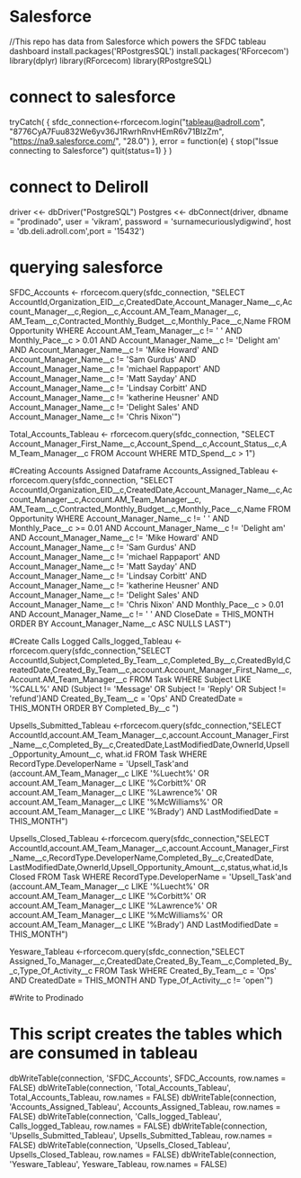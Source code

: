 Salesforce
==========

//This repo has data from Salesforce which powers the SFDC tableau dashboard
install.packages('RPostgresSQL')
install.packages('RForcecom')
library(dplyr)
library(RForcecom)
library(RPostgreSQL)


# connect to salesforce
tryCatch(
{
  sfdc_connection<-rforcecom.login("tableau@adroll.com", "8776CyA7Fuu832We6yv36J1RwrhRnvHEmR6v71BIzZm",
                                   "https://na9.salesforce.com/", "28.0")
},
error = function(e)
{
  stop("Issue connecting to Salesforce")
  quit(status=1)
}
)

# connect to Deliroll

driver <<- dbDriver("PostgreSQL")
Postgres <<- dbConnect(driver, dbname = "prodinado", user = 'vikram', password = 'surnamecuriouslydigwind',
                         host = 'db.deli.adroll.com',port = '15432')


# querying salesforce
SFDC_Accounts <- rforcecom.query(sfdc_connection, 
                        "SELECT AccountId,Organization_EID__c,CreatedDate,Account_Manager_Name__c,Account_Manager__c,Region__c,Account.AM_Team_Manager__c,
                        AM_Team__c,Contracted_Monthly_Budget__c,Monthly_Pace__c,Name FROM Opportunity WHERE Account.AM_Team_Manager__c != ' ' AND
                        Monthly_Pace__c > 0.01 AND Account_Manager_Name__c != 'Delight am' AND Account_Manager_Name__c != 'Mike Howard' AND 
                        Account_Manager_Name__c != 'Sam Gurdus' AND 
                        Account_Manager_Name__c != 'michael Rappaport' AND 
                        Account_Manager_Name__c != 'Matt Sayday' AND 
                        Account_Manager_Name__c != 'Lindsay Corbitt' AND 
                        Account_Manager_Name__c != 'katherine Heusner' AND 
                        Account_Manager_Name__c != 'Delight Sales' AND 
                        Account_Manager_Name__c != 'Chris Nixon'")



Total_Accounts_Tableau <- rforcecom.query(sfdc_connection,
                                   "SELECT Account_Manager_First_Name__c,Account_Spend__c,Account_Status__c,AM_Team_Manager__c 
                                  FROM Account WHERE MTD_Spend__c > 1")

#Creating Accounts Assigned Dataframe
Accounts_Assigned_Tableau <- rforcecom.query(sfdc_connection,
                                   "SELECT AccountId,Organization_EID__c,CreatedDate,Account_Manager_Name__c,Account_Manager__c,Account.AM_Team_Manager__c,
                        AM_Team__c,Contracted_Monthly_Budget__c,Monthly_Pace__c,Name FROM Opportunity WHERE Account_Manager_Name__c != ' ' AND 
                        Monthly_Pace__c >= 0.01 AND Account_Manager_Name__c != 'Delight am' AND Account_Manager_Name__c != 'Mike Howard' AND 
                                   Account_Manager_Name__c != 'Sam Gurdus' AND 
                                   Account_Manager_Name__c != 'michael Rappaport' AND 
                                   Account_Manager_Name__c != 'Matt Sayday' AND 
                                   Account_Manager_Name__c != 'Lindsay Corbitt' AND 
                                   Account_Manager_Name__c != 'katherine Heusner' AND 
                                   Account_Manager_Name__c != 'Delight Sales' AND 
                                   Account_Manager_Name__c != 'Chris Nixon' AND 
Monthly_Pace__c > 0.01 AND Account_Manager_Name__c != ' ' 
AND CloseDate = THIS_MONTH ORDER BY Account_Manager_Name__c ASC NULLS LAST")


#Create Calls Logged
Calls_logged_Tableau <-rforcecom.query(sfdc_connection,"SELECT AccountId,Subject,Completed_By_Team__c,Completed_By__c,CreatedById,CreatedDate,Created_By_Team__c,account.Account_Manager_First_Name__c,
Account.AM_Team_Manager__c
FROM Task WHERE Subject LIKE '%CALL%' AND (Subject != 'Message' OR Subject != 'Reply' OR Subject != 'refund')AND Created_By_Team__c = 'Ops'
AND CreatedDate = THIS_MONTH
ORDER BY Completed_By__c
")


Upsells_Submitted_Tableau <-rforcecom.query(sfdc_connection,"SELECT AccountId,account.AM_Team_Manager__c,account.Account_Manager_First_Name__c,Completed_By__c,CreatedDate,LastModifiedDate,OwnerId,Upsell_Opportunity_Amount__c, what.id
FROM Task WHERE RecordType.DeveloperName = 'Upsell_Task'and (account.AM_Team_Manager__c LIKE '%Luecht%' OR account.AM_Team_Manager__c LIKE '%Corbitt%' 
OR account.AM_Team_Manager__c LIKE '%Lawrence%' OR account.AM_Team_Manager__c LIKE '%McWilliams%' 
OR account.AM_Team_Manager__c LIKE '%Brady')
AND LastModifiedDate = THIS_MONTH")

Upsells_Closed_Tableau <-rforcecom.query(sfdc_connection,"SELECT AccountId,account.AM_Team_Manager__c,account.Account_Manager_First_Name__c,RecordType.DeveloperName,Completed_By__c,CreatedDate,
LastModifiedDate,OwnerId,Upsell_Opportunity_Amount__c,status,what.id,IsClosed
FROM Task WHERE RecordType.DeveloperName = 'Upsell_Task'and (account.AM_Team_Manager__c LIKE '%Luecht%' OR account.AM_Team_Manager__c LIKE '%Corbitt%' 
OR account.AM_Team_Manager__c LIKE '%Lawrence%' OR account.AM_Team_Manager__c LIKE '%McWilliams%' 
OR account.AM_Team_Manager__c LIKE '%Brady')
AND LastModifiedDate = THIS_MONTH")

Yesware_Tableau <-rforcecom.query(sfdc_connection,"SELECT Assigned_To_Manager__c,CreatedDate,Created_By_Team__c,Completed_By__c,Type_Of_Activity__c 
FROM Task WHERE Created_By_Team__c = 'Ops' AND CreatedDate = THIS_MONTH AND Type_Of_Activity__c != 'open'")

#Write to Prodinado
# This script creates the tables which are consumed in tableau

dbWriteTable(connection, 'SFDC_Accounts', SFDC_Accounts, row.names = FALSE)
dbWriteTable(connection, 'Total_Accounts_Tableau', Total_Accounts_Tableau, row.names = FALSE)
dbWriteTable(connection, 'Accounts_Assigned_Tableau', Accounts_Assigned_Tableau, row.names = FALSE)
dbWriteTable(connection, 'Calls_logged_Tableau', Calls_logged_Tableau, row.names = FALSE)
dbWriteTable(connection, 'Upsells_Submitted_Tableau', Upsells_Submitted_Tableau, row.names = FALSE)
dbWriteTable(connection, 'Upsells_Closed_Tableau', Upsells_Closed_Tableau, row.names = FALSE)
dbWriteTable(connection, 'Yesware_Tableau', Yesware_Tableau, row.names = FALSE)



